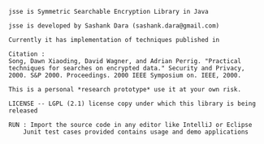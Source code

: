 
	jsse is Symmetric Searchable Encryption Library in Java

	jsse is developed by Sashank Dara (sashank.dara@gmail.com)

	Currently it has implementation of techniques published in

 	Citation : 
	Song, Dawn Xiaoding, David Wagner, and Adrian Perrig. "Practical techniques for searches on encrypted data." Security and Privacy, 2000. S&P 2000. Proceedings. 2000 IEEE Symposium on. IEEE, 2000.

	This is a personal *research prototype* use it at your own risk.

  	LICENSE -- LGPL (2.1) license copy under which this library is being released

  	RUN : Import the source code in any editor like IntelliJ or Eclipse
        Junit test cases provided contains usage and demo applications

